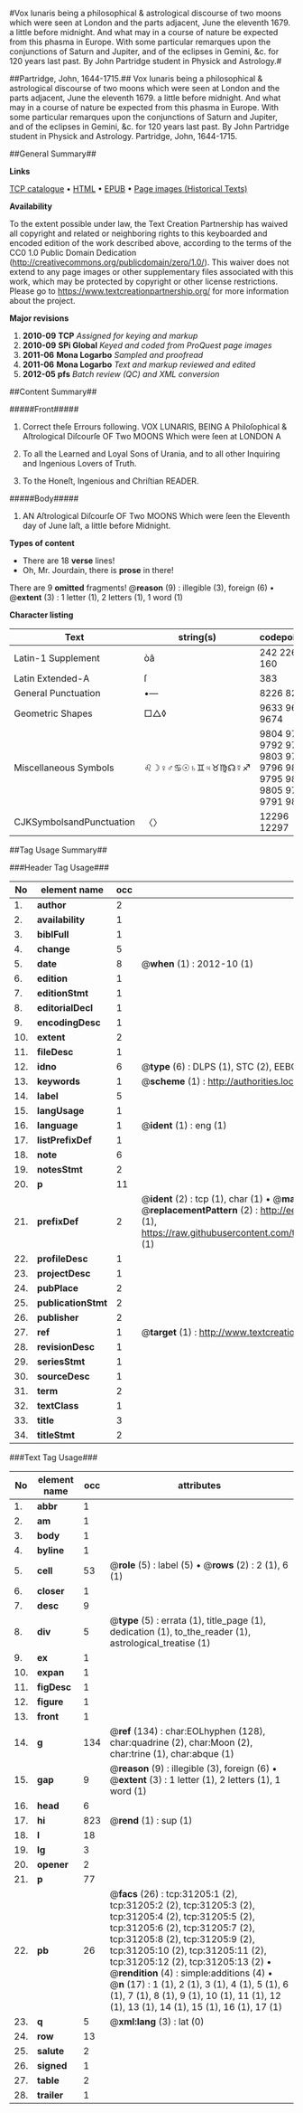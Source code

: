 #Vox lunaris being a philosophical & astrological discourse of two moons which were seen at London and the parts adjacent, June the eleventh 1679. a little before midnight. And what may in a course of nature be expected from this phasma in Europe. With some particular remarques upon the conjunctions of Saturn and Jupiter, and of the eclipses in Gemini, &c. for 120 years last past. By John Partridge student in Physick and Astrology.#

##Partridge, John, 1644-1715.##
Vox lunaris being a philosophical & astrological discourse of two moons which were seen at London and the parts adjacent, June the eleventh 1679. a little before midnight. And what may in a course of nature be expected from this phasma in Europe. With some particular remarques upon the conjunctions of Saturn and Jupiter, and of the eclipses in Gemini, &c. for 120 years last past. By John Partridge student in Physick and Astrology.
Partridge, John, 1644-1715.

##General Summary##

**Links**

[TCP catalogue](http://www.ota.ox.ac.uk/tcp/)  • 
[HTML](http://tei.it.ox.ac.uk/tcp/Texts-HTML/free/A70/A70897.html)  • 
[EPUB](http://tei.it.ox.ac.uk/tcp/Texts-EPUB/free/A70/A70897.epub) • 
[Page images (Historical Texts)](https://historicaltexts.jisc.ac.uk/eebo-99826797e)

**Availability**

To the extent possible under law, the Text Creation Partnership has waived all copyright and related or neighboring rights to this keyboarded and encoded edition of the work described above, according to the terms of the CC0 1.0 Public Domain Dedication (http://creativecommons.org/publicdomain/zero/1.0/). This waiver does not extend to any page images or other supplementary files associated with this work, which may be protected by copyright or other license restrictions. Please go to https://www.textcreationpartnership.org/ for more information about the project.

**Major revisions**

1. __2010-09__ __TCP__ *Assigned for keying and markup*
1. __2010-09__ __SPi Global__ *Keyed and coded from ProQuest page images*
1. __2011-06__ __Mona Logarbo__ *Sampled and proofread*
1. __2011-06__ __Mona Logarbo__ *Text and markup reviewed and edited*
1. __2012-05__ __pfs__ *Batch review (QC) and XML conversion*

##Content Summary##

#####Front#####

1. Correct theſe Errours following.
VOX LUNARIS, BEING A Philoſophical & Aſtrological Diſcourſe OF Two MOONS Which were ſeen at LONDON A
1. To all the Learned and Loyal Sons of Urania, and to all other Inquiring and Ingenious Lovers of Truth.

1. To the Honeſt, Ingenious and Chriſtian READER.

#####Body#####

1. AN Aſtrological Diſcourſe OF Two MOONS Which were ſeen the Eleventh day of June laſt, a little before Midnight.

**Types of content**

  * There are 18 **verse** lines!
  * Oh, Mr. Jourdain, there is **prose** in there!

There are 9 **omitted** fragments! 
 @__reason__ (9) : illegible (3), foreign (6)  •  @__extent__ (3) : 1 letter (1), 2 letters (1), 1 word (1)

**Character listing**


|Text|string(s)|codepoint(s)|
|---|---|---|
|Latin-1 Supplement|òâ |242 226 160|
|Latin Extended-A|ſ|383|
|General Punctuation|•—|8226 8212|
|Geometric Shapes|□△◊|9633 9651 9674|
|Miscellaneous Symbols|♌☽♀♂♋☉♄♊♃♉♍☊☿♐|9804 9789 9792 9794 9803 9737 9796 9802 9795 9801 9805 9738 9791 9808|
|CJKSymbolsandPunctuation|〈〉|12296 12297|

##Tag Usage Summary##

###Header Tag Usage###

|No|element name|occ|attributes|
|---|---|---|---|
|1.|__author__|2||
|2.|__availability__|1||
|3.|__biblFull__|1||
|4.|__change__|5||
|5.|__date__|8| @__when__ (1) : 2012-10 (1)|
|6.|__edition__|1||
|7.|__editionStmt__|1||
|8.|__editorialDecl__|1||
|9.|__encodingDesc__|1||
|10.|__extent__|2||
|11.|__fileDesc__|1||
|12.|__idno__|6| @__type__ (6) : DLPS (1), STC (2), EEBO-CITATION (1), PROQUEST (1), VID (1)|
|13.|__keywords__|1| @__scheme__ (1) : http://authorities.loc.gov/ (1)|
|14.|__label__|5||
|15.|__langUsage__|1||
|16.|__language__|1| @__ident__ (1) : eng (1)|
|17.|__listPrefixDef__|1||
|18.|__note__|6||
|19.|__notesStmt__|2||
|20.|__p__|11||
|21.|__prefixDef__|2| @__ident__ (2) : tcp (1), char (1)  •  @__matchPattern__ (2) : ([0-9\-]+):([0-9IVX]+) (1), (.+) (1)  •  @__replacementPattern__ (2) : http://eebo.chadwyck.com/downloadtiff?vid=$1&page=$2 (1), https://raw.githubusercontent.com/textcreationpartnership/Texts/master/tcpchars.xml#$1 (1)|
|22.|__profileDesc__|1||
|23.|__projectDesc__|1||
|24.|__pubPlace__|2||
|25.|__publicationStmt__|2||
|26.|__publisher__|2||
|27.|__ref__|1| @__target__ (1) : http://www.textcreationpartnership.org/docs/. (1)|
|28.|__revisionDesc__|1||
|29.|__seriesStmt__|1||
|30.|__sourceDesc__|1||
|31.|__term__|2||
|32.|__textClass__|1||
|33.|__title__|3||
|34.|__titleStmt__|2||


###Text Tag Usage###

|No|element name|occ|attributes|
|---|---|---|---|
|1.|__abbr__|1||
|2.|__am__|1||
|3.|__body__|1||
|4.|__byline__|1||
|5.|__cell__|53| @__role__ (5) : label (5)  •  @__rows__ (2) : 2 (1), 6 (1)|
|6.|__closer__|1||
|7.|__desc__|9||
|8.|__div__|5| @__type__ (5) : errata (1), title_page (1), dedication (1), to_the_reader (1), astrological_treatise (1)|
|9.|__ex__|1||
|10.|__expan__|1||
|11.|__figDesc__|1||
|12.|__figure__|1||
|13.|__front__|1||
|14.|__g__|134| @__ref__ (134) : char:EOLhyphen (128), char:quadrine (2), char:Moon (2), char:trine (1), char:abque (1)|
|15.|__gap__|9| @__reason__ (9) : illegible (3), foreign (6)  •  @__extent__ (3) : 1 letter (1), 2 letters (1), 1 word (1)|
|16.|__head__|6||
|17.|__hi__|823| @__rend__ (1) : sup (1)|
|18.|__l__|18||
|19.|__lg__|3||
|20.|__opener__|2||
|21.|__p__|77||
|22.|__pb__|26| @__facs__ (26) : tcp:31205:1 (2), tcp:31205:2 (2), tcp:31205:3 (2), tcp:31205:4 (2), tcp:31205:5 (2), tcp:31205:6 (2), tcp:31205:7 (2), tcp:31205:8 (2), tcp:31205:9 (2), tcp:31205:10 (2), tcp:31205:11 (2), tcp:31205:12 (2), tcp:31205:13 (2)  •  @__rendition__ (4) : simple:additions (4)  •  @__n__ (17) : 1 (1), 2 (1), 3 (1), 4 (1), 5 (1), 6 (1), 7 (1), 8 (1), 9 (1), 10 (1), 11 (1), 12 (1), 13 (1), 14 (1), 15 (1), 16 (1), 17 (1)|
|23.|__q__|5| @__xml:lang__ (3) : lat (0)|
|24.|__row__|13||
|25.|__salute__|2||
|26.|__signed__|1||
|27.|__table__|2||
|28.|__trailer__|1||
